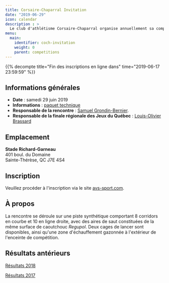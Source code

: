 ```yaml
---
title: Corsaire-Chaparral Invitation
date: "2019-06-29"
icon: calendar
description : >
  Le club d'athlétisme Corsaire-Chaparral organise annuellement sa compétition estivale avec, au programme, un ensemble d'épreuves pour les athlètes de catégories benjamine à senior.
menu:
  main:
    identifier: coch-invitation
    weight: 0
    parent: competitions
---
```


{{% decompte title="Fin des inscriptions en ligne dans" time="2019-06-17 23:59:59" %}}

## Informations générales

- **Date** : samedi 29 juin 2019
- **Informations** : [paquet technique](https://fichiers.corsaire-chaparral.org/s/mbtx58s6biMYAwH)
- **Responsable de la rencontre** : [Samuel Grondin-Bernier](mailto:samuel@corsaire-chaparral.org).
- **Responsable de la finale régionale des Jeux du Québec** : [Louis-Olivier Brassard](mailto:louis@athlaurentides.ca)

<!--[Résultats en direct](/resultats/direct)-->

## Emplacement

**Stade Richard-Garneau**  
401 boul. du Domaine  
Sainte-Thérèse, QC J7E 4S4

## Inscription

Veuillez procéder à l'inscription via le site [avs-sport.com](https://www.avs-sport.com/main.php).

<!--Tel que spécifié dans le document technique, les **inscriptions tardives** seront acceptées sur AVS-Sport jusqu’au **lundi 25 juin à 16 h** moyennant des frais de 50 $ par épreuve. Aucune inscription après cette date. Aucune inscription sans paiement.-->

## À propos

La rencontre se déroule sur une piste synthétique comportant 8 corridors en courbe et 10 en ligne droite, avec des aires de saut constituées de la même surface de caoutchouc *Regupol*. Deux cages de lancer sont disponibles, ainsi qu'une zone d'échauffement gazonnée à l'extérieur de l'enceinte de compétition.

## Résultats antérieurs

[Résultats 2018](/resultats/2018/corsaire-chaparral-invitation/)

[Résultats 2017](/resultats/2017/corsaire-chaparal-invitation/)

<!--
## Partenaires

Le Corsaire-Chaparral tient à remercier ses principaux partenaires lors de l'événement, lesquels offrent un précieux soutien pour la tenue d'événements d'envergure tel que le Corsaire-Chaparral Invitation.

- [Boston Pizza Sainte-Thérèse](https://bostonpizza.com/fr)
- [Sports Experts Place Rosemère](https://www.sportsexperts.ca)
- [Rôtisserie Scores Sainte-Thérèse](https://www.scores.ca/restaurant/28-rotisserie-scores-sainte-therese.html)
- Club optimiste de Sainte-Thérèse
- [Ramez Ayoub, député fédéral de Thérèse-de-Blainville](http://rayoub.liberal.ca/)
- [Municipalité d'Oka](http://municipalite.oka.qc.ca/)
-->
